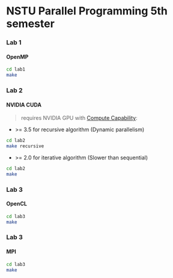 # NSTU Parallel Programming 5th semester

### Lab 1

#### OpenMP

```bash
cd lab1
make
```

### Lab 2

#### NVIDIA CUDA

> requires NVIDIA GPU with [Compute Capability](https://en.wikipedia.org/wiki/CUDA#GPUs_supported):

- \>= 3.5 for recursive algorithm (Dynamic parallelism)

```bash
cd lab2
make recursive
```

- \>= 2.0 for iterative algorithm (Slower than sequential)

```bash
cd lab2
make
```

### Lab 3

#### OpenCL

```bash
cd lab3
make
```

### Lab 3

#### MPI

```bash
cd lab3
make
```